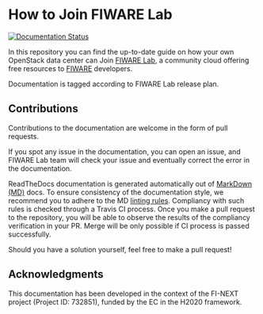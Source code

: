 # How to Join FIWARE Lab

[![Documentation Status](https://readthedocs.org/projects/join-fiware-lab-guide/badge/?version=latest)](http://join-fiware-lab-guide.readthedocs.io/en/latest/?badge=latest)

In this repository you can find the up-to-date guide on how your own OpenStack
data center can Join [FIWARE Lab](http://help.lab.fiware.org), a community cloud
offering free resources to [FIWARE](https://www.fiware.org) developers.

Documentation is tagged according to FIWARE Lab release plan.

## Contributions

Contributions to the documentation are welcome in the form of pull requests.

If you spot any issue in the documentation, you can open an issue, and FIWARE
Lab team will check your issue and eventually correct the error in the
documentation.

ReadTheDocs documentation is generated automatically out of [MarkDown (MD)](https://guides.github.com/features/mastering-markdown/)
docs. To ensure consistency of the documentation style, we recommend you to
adhere to the MD [linting rules](https://github.com/markdownlint/markdownlint/blob/master/docs/RULES.md).
Compliancy with such rules is checked through a Travis CI process. Once you make
a pull request to the repository, you will be able to observe the results of
the compliancy verification in your PR. Merge will be only possible if CI
process is passed successfully.

Should you have a solution yourself, feel free to make a pull request!

## Acknowledgments

This documentation has been developed in the context of the FI-NEXT project
(Project ID: 732851), funded by the EC in the H2020 framework.
